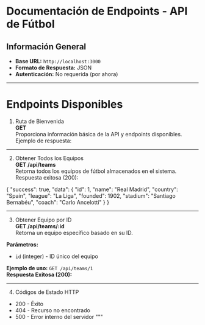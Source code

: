 # Documentación de Endpoints - API de Fútbol 

## Información General
- **Base URL:** `http://localhost:3000`
- **Formato de Respuesta:** JSON
- **Autenticación:** No requerida (por ahora)

---

# Endpoints Disponibles
1. Ruta de Bienvenida  
**GET**  
Proporciona información básica de la API y endpoints disponibles.  
Ejemplo de respuesta:

---

2. Obtener Todos los Equipos  
**GET /api/teams**  
Retorna todos los equipos de fútbol almacenados en el sistema.  
Respuesta exitosa (200):

{
  "success": true,
  "data": {
    "id": 1,
    "name": "Real Madrid",
    "country": "Spain",
    "league": "La Liga",
    "founded": 1902,
    "stadium": "Santiago Bernabéu",
    "coach": "Carlo Ancelotti"
  }
}

---

3. Obtener Equipo por ID  
**GET /api/teams/:id**  
Retorna un equipo específico basado en su ID.  

**Parámetros:**  
- `id` (integer) - ID único del equipo  

**Ejemplo de uso:** `GET /api/teams/1`  
**Respuesta Exitosa (200):**

---

4. Códigos de Estado HTTP

- 200 - Éxito  
- 404 - Recurso no encontrado  
- 500 - Error interno del servidor
"""

